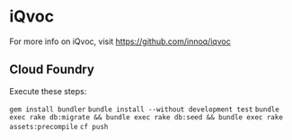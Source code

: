 # iQvoc

For more info on iQvoc, visit https://github.com/innoq/iqvoc

## Cloud Foundry ##

Execute these steps:

```gem install bundler```
```bundle install --without development test```
```bundle exec rake db:migrate && bundle exec rake db:seed && bundle exec rake assets:precompile```
```cf push```

